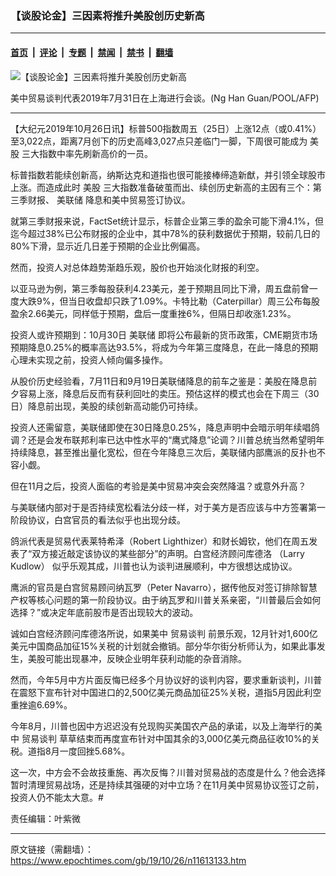 ### 【谈股论金】三因素将推升美股创历史新高

---

#### [首页](../../../..?n11613133) &nbsp;|&nbsp; [评论](../../../../../epoch-comment?n11613133) &nbsp;|&nbsp; [专题](../../../../../epoch-special?n11613133) &nbsp;|&nbsp; [禁闻](../../../../../epoch-news?n11613133) &nbsp;|&nbsp; [禁书](../../../../../books?n11613133) &nbsp;|&nbsp; [翻墙](https://github.com/gfw-breaker/nogfw/blob/master/README.md?n11613133)


<div><img alt="【谈股论金】三因素将推升美股创历史新高" class="attachment-djy_600_400 size-djy_600_400 wp-post-image" src="https://i.epochtimes.com/assets/uploads/2019/08/000_1J80ZR-600x400-2.jpg"/>
<div class="caption">
 <p>
  美中贸易谈判代表2019年7月31日在上海进行会谈。(Ng Han Guan/POOL/AFP)
 </p>
</div></div><hr/><div class="post_content" id="artbody" itemprop="articleBody">
 <!-- article content begin -->
 <p>
  【大纪元2019年10月26日讯】标普500指数周五（25日）上涨12点（或0.41%）至3,022点，距离7月创下的历史高峰3,027点只差临门一脚，下周很可能成为
  <ok href="https://www.epochtimes.com/gb/tag/%E7%BE%8E%E8%82%A1.html">
   美股
  </ok>
  三大指数中率先刷新高价的一员。
 </p>
 <p>
  标普指数若能续创新高，纳斯达克和道指也很可能接棒缔造新猷，并引领全球股市上涨。而造成此时
  <ok href="https://www.epochtimes.com/gb/tag/%E7%BE%8E%E8%82%A1.html">
   美股
  </ok>
  三大指数准备破茧而出、续创历史新高的主因有三个：第三季财报、
  <ok href="https://www.epochtimes.com/gb/tag/%E7%BE%8E%E8%81%94%E5%82%A8.html">
   美联储
  </ok>
  降息和美中贸易签订协议。
 </p>
 <p>
  就第三季财报来说，FactSet统计显示，标普企业第三季的盈余可能下滑4.1%，但迄今超过38%已公布财报的企业中，其中78%的获利数据优于预期，较前几日的80%下滑，显示近几日差于预期的企业比例偏高。
 </p>
 <p>
  然而，投资人对总体趋势渐趋乐观，股价也开始淡化财报的利空。
 </p>
 <p>
  以亚马逊为例，第三季每股获利4.23美元，差于预期且同比下滑，周五盘前曾一度大跌9%，但当日收盘却只跌了1.09%。卡特比勒（Caterpillar）周三公布每股盈余2.66美元，同样低于预期，盘后一度重挫6%，但隔日却收涨1.23%。
 </p>
 <p>
  投资人或许预期到：10月30日
  <ok href="https://www.epochtimes.com/gb/tag/%E7%BE%8E%E8%81%94%E5%82%A8.html">
   美联储
  </ok>
  即将公布最新的货币政策，CME期货市场预期降息0.25%的概率高达93.5%，将成为今年第三度降息，在此一降息的预期心理未实现之前，投资人倾向偏多操作。
 </p>
 <p>
  从股价历史经验看，7月11日和9月19日美联储降息的前车之鉴是：美股在降息前夕容易上涨，降息后反而有获利回吐的卖压。预估这样的模式也会在下周三（30日）降息前出现，美股的续创新高动能仍可持续。
 </p>
 <p>
  投资人还需留意，美联储即使在30日降息0.25%，降息声明中会暗示明年续唱鸽调？还是会发布联邦利率已达中性水平的“鹰式降息”论调？川普总统当然希望明年持续降息，甚至推出量化宽松，但在今年降息三次后，美联储内部鹰派的反扑也不容小觑。
 </p>
 <p>
  但在11月之后，投资人面临的考验是美中贸易冲突会突然降温？或意外升高？
 </p>
 <p>
  与美联储内部对于是否持续宽松看法分歧一样，对于美方是否应该与中方签署第一阶段协议，白宫官员的看法似乎也出现分歧。
 </p>
 <p>
  鸽派代表是贸易代表莱特希泽（Robert Lighthizer）和财长姆钦，他们在周五发表了“双方接近敲定该协议的某些部分”的声明。白宫经济顾问库德洛 （Larry Kudlow） 似乎乐观其成，川普也认为谈判进展顺利，中方很想达成协议。
 </p>
 <p>
  鹰派的官员是白宫贸易顾问纳瓦罗（Peter Navarro），据传他反对签订排除智慧产权等核心问题的第一阶段协议。由于纳瓦罗和川普关系亲密，“川普最后会如何选择？”或决定年底前股市是否出现较大的波动。
 </p>
 <p>
  诚如白宫经济顾问库德洛所说，如果美中
  <ok href="https://www.epochtimes.com/gb/tag/%E8%B4%B8%E6%98%93%E8%B0%88%E5%88%A4.html">
   贸易谈判
  </ok>
  前景乐观，12月针对1,600亿美元中国商品加征15%关税的计划就会撤销。部分华尔街分析师认为，如果此事发生，美股可能出现暴冲，反映企业明年获利动能的杂音消除。
 </p>
 <p>
  然而，今年5月中方片面反悔已经多个月协议好的谈判内容，要求重新谈判，川普在震怒下宣布针对中国进口的2,500亿美元商品加征25%关税，道指5月因此利空重挫逾6.69%。
 </p>
 <p>
  今年8月，川普也因中方迟迟没有兑现购买美国农产品的承诺，以及上海举行的美中
  <ok href="https://www.epochtimes.com/gb/tag/%E8%B4%B8%E6%98%93%E8%B0%88%E5%88%A4.html">
   贸易谈判
  </ok>
  草草结束而再度宣布针对中国其余的3,000亿美元商品征收10%的关税。道指8月一度回挫5.68%。
 </p>
 <p>
  这一次，中方会不会故技重施、再次反悔？川普对贸易战的态度是什么？他会选择暂时清理贸易战场，还是持续其强硬的对中立场？在11月美中贸易协议签订之前，投资人仍不能太大意。#
 </p>
 <p>
  责任编辑：叶紫微
 </p>
 <!-- article content end -->
 <div id="below_article_ad">
 </div>
</div>


---

原文链接（需翻墙）：https://www.epochtimes.com/gb/19/10/26/n11613133.htm